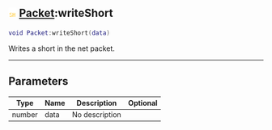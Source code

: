 ## ![shared](.gitbook/assets/shared.png) [Packet](./readme/Packet/README.md):writeShort

```lua
void Packet:writeShort(data)
```

Writes a short in the net packet.

------
## Parameters

| Type   | Name | Description | Optional |
| ------ | ---- | ----------- | -------: |
| number | data | No description |  |

